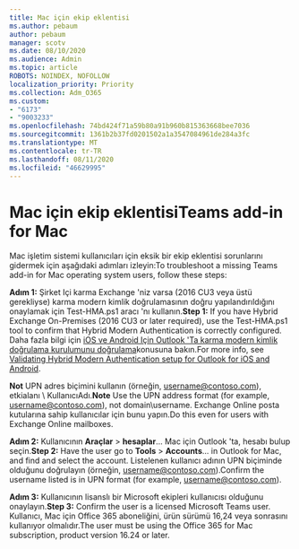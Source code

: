 ```yaml
---
title: Mac için ekip eklentisi
ms.author: pebaum
author: pebaum
manager: scotv
ms.date: 08/10/2020
ms.audience: Admin
ms.topic: article
ROBOTS: NOINDEX, NOFOLLOW
localization_priority: Priority
ms.collection: Adm_O365
ms.custom:
- "6173"
- "9003233"
ms.openlocfilehash: 74bd424f71a59b80a91b960b815363668bee7036
ms.sourcegitcommit: 1361b2b37fd0201502a1a3547084961de284a3fc
ms.translationtype: MT
ms.contentlocale: tr-TR
ms.lasthandoff: 08/11/2020
ms.locfileid: "46629995"
---
```

# <a name="teams-add-in-for-mac"></a><span data-ttu-id="0c239-102">Mac için ekip eklentisi</span><span class="sxs-lookup"><span data-stu-id="0c239-102">Teams add-in for Mac</span></span>

<span data-ttu-id="0c239-103">Mac işletim sistemi kullanıcıları için eksik bir ekip eklentisi sorunlarını gidermek için aşağıdaki adımları izleyin:</span><span class="sxs-lookup"><span data-stu-id="0c239-103">To troubleshoot a missing Teams add-in for Mac operating system users, follow these steps:</span></span>

<span data-ttu-id="0c239-104">**Adım 1:** Şirket Içi karma Exchange 'niz varsa (2016 CU3 veya üstü gerekliyse) karma modern kimlik doğrulamasının doğru yapılandırıldığını onaylamak için Test-HMA.ps1 aracı 'nı kullanın.</span><span class="sxs-lookup"><span data-stu-id="0c239-104">**Step 1:** If you have Hybrid Exchange On-Premises (2016 CU3 or later required), use the Test-HMA.ps1 tool to confirm that Hybrid Modern Authentication is correctly configured.</span></span> <span data-ttu-id="0c239-105">Daha fazla bilgi için [iOS ve Android Için Outlook 'Ta karma modern kimlik doğrulama kurulumunu doğrulama](https://aka.ms/AA980zq)konusuna bakın.</span><span class="sxs-lookup"><span data-stu-id="0c239-105">For more info, see [Validating Hybrid Modern Authentication setup for Outlook for iOS and Android](https://aka.ms/AA980zq).</span></span>  

<span data-ttu-id="0c239-106">**Not** UPN adres biçimini kullanın (örneğin, [username@contoso.com](mailto:username@contoso.com)), etkialanı \ KullanıcıAdı.</span><span class="sxs-lookup"><span data-stu-id="0c239-106">**Note** Use the UPN address format (for example, [username@contoso.com](mailto:username@contoso.com)), not domain\username.</span></span> <span data-ttu-id="0c239-107">Exchange Online posta kutularına sahip kullanıcılar için bunu yapın.</span><span class="sxs-lookup"><span data-stu-id="0c239-107">Do this even for users with Exchange Online mailboxes.</span></span>

<span data-ttu-id="0c239-108">**Adım 2:** Kullanıcının **Araçlar**  >  **hesaplar**... Mac için Outlook 'ta, hesabı bulup seçin.</span><span class="sxs-lookup"><span data-stu-id="0c239-108">**Step 2:** Have the user go to **Tools** > **Accounts**... in Outlook for Mac, and find and select the account.</span></span> <span data-ttu-id="0c239-109">Listelenen kullanıcı adının UPN biçiminde olduğunu doğrulayın (örneğin, [username@contoso.com](mailto:username@contoso.com)).</span><span class="sxs-lookup"><span data-stu-id="0c239-109">Confirm the username listed is in UPN format (for example, [username@contoso.com](mailto:username@contoso.com)).</span></span>

<span data-ttu-id="0c239-110">**Adım 3:** Kullanıcının lisanslı bir Microsoft ekipleri kullanıcısı olduğunu onaylayın.</span><span class="sxs-lookup"><span data-stu-id="0c239-110">**Step 3:** Confirm the user is a licensed Microsoft Teams user.</span></span> <span data-ttu-id="0c239-111">Kullanıcı, Mac için Office 365 aboneliğini, ürün sürümü 16,24 veya sonrasını kullanıyor olmalıdır.</span><span class="sxs-lookup"><span data-stu-id="0c239-111">The user must be using the Office 365 for Mac subscription, product version 16.24 or later.</span></span>